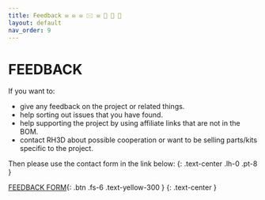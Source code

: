 ```yaml
---
title: Feedback ✉ ✉︎ ✉ 🖂 ✉️ 💬 💭 💬 
layout: default
nav_order: 9
---
```

# FEEDBACK
If you want to:
- give any feedback on the project or related things.
- help sorting out issues that you have found.
- help supporting the project by using affiliate links that are not in the BOM.
- contact RH3D about possible cooperation or want to be selling parts/kits specific to the project.

Then please use the contact form in the link below:
{: .text-center .lh-0 .pt-8 }

[FEEDBACK FORM]{: .btn .fs-6 .text-yellow-300 }
{: .text-center }

[FEEDBACK FORM]: https://forms.gle/o5UT37fGMugg6jLb9
